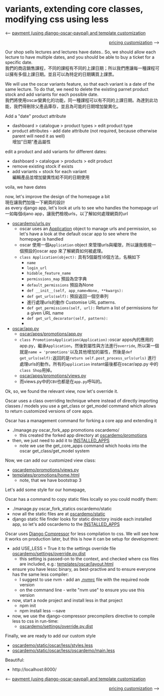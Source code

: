 # variants, extending core classes, modifying css using less

<p dir=ltr><-- <a href="/demo/2.payment/README.md">payment (using django-oscar-paypal) and template customization</a></p>
<p dir=rtl> <-- <a href="/demo/4.custom-pricing/README.md">pricing customization</a></p>

Our shop sells lectures and lectures have dates.. So, we should allow each lecture to have multiple dates, and you should be able to buy a ticket for a specific date.  
我們的商店銷售課程，不同的課程有不同的上課日期；所以我們應讓每一種課程可以擁有多個上課日期。並且可以為特定的日期購買上課票。

We will use the oscar variants feature, so that each variant is a date of the same lecture. To do that, we need to delete the existing parnet product stock and add variants for each possible date.  
我們將使用oscar變異化的功能，同一種課程可以有不同的上課日期。為達到此功能，我們得刪除父產品庫存，並且為可能的日期增加變異化。

Add a "date" product attribute
* dashboard > catalogue > product types > edit product type
* product attributes - add date attribute (not required, because otherwise parent will need it as well)    
增加"日期"產品屬性

edit a product and add variants for different dates:
* dashboard > catalogue > products > edit product
* remove existing stock if exists
* add variants + stock for each variant  
編輯產品並增加變異性給不同的日期使用

voila, we have dates

now, let's improve the design of the homepage a bit  
現在讓我們加強一下網頁的設計  
as every django app, let's look at urls to see who handles the homepage url  
一如每個djano app，讓我們檢視urls，以了解如何處理網頁的url  

* [oscardemo/urls.py](oscardemo/urls.py)
  * oscar uses an [Application](https://github.com/django-oscar/django-oscar/blob/1.1.1/src/oscar/core/application.py) object to manage urls and permission, so let's have a look at the default oscar app to see where the homepage is handled  
  * oscar 使用一個`Application` object 來管理urls與權限，所以讓我檢視一個預設的oscar app 來了解網頁如何被處理。
  * `class Application(object):` 具有5個屬性\6個方法，名稱如下
    * `name`
    * `login_url`
    * `hidable_feature_name`
    * `permissions_map` 預設為空字典
    * `default_permissions` 預設為None
    * `def __init__(self, app_name=None, **kwargs):`
    * `def get_urls(self):` 預設返回一個空串列
    * 進行處理urls的動作 Customise URL patterns.
    * `def get_permissions(self, url):` Return a list of permissions for a given URL name
    * `def get_url_decorator(self, pattern):`
    * 
* [oscar/app.py](https://github.com/django-oscar/django-oscar/blob/1.1.1/src/oscar/app.py)
  * [oscar/apps/promotions/app.py](https://github.com/django-oscar/django-oscar/blob/1.1.1/src/oscar/apps/promotions/app.py)
  * `class PromotionsApplication(Application):`oscar apps內的應用的app.py，繼承`Application`，然後對屬性與方法進行`override`, 所以第一個就是`name = 'promotions'`以及其他增加的屬性，然後是`def get_urls(self):`返回的是`return self.post_process_urls(urls)` 進行處理urls的動作。所有的`application` instant最後都在oscar/app.py 中的`class Shop`用掉。
  * [oscar/apps/promotions/views.py](https://github.com/django-oscar/django-oscar/blob/1.1.1/src/oscar/apps/promotions/views.py)
  * 而views.py中的`CBV`也都是在`app.py`呼叫的。


Ok, so, we found the relevant view, now let's override it.

Oscar uses a class overriding technique where instead of directly importing classes / models you use a get_class or get_model command which allows to return customized versions of core apps.

Oscar has a management command for forking a core app and extending it

* ./manage.py oscar_fork_app promotions oscardemo/
  * this created the forked app directory at [oscardemo/promotions](oscardemo/promotions)
* then, we just need to add it to [INSTALLED_APPS](oscardemo/settings/base.py)
  * note we use the get_core_apps command which hooks into the oscar get_class/get_model system

Now, we can add our customized view class:

* [oscardemo/promotions/views.py](oscardemo/promotions/views.py)
* [templates/promotions/home.html](templates/promotions/home.html)
  * note, that we have bootstrap 3

Let's add some style for our homepage,

Oscar has a command to copy static files locally so you could modify them:

* ./manage.py oscar_fork_statics oscardemo/static
* now all the static files are at [oscardemo/static](oscardemo/static)
* django static file finder looks for static directory inside each installed app, so let's add oscardemo to the [INSTALLED_APPS](oscardemo/settings/base.py)

Oscar uses [Django Compressor](https://django-compressor.readthedocs.org/en/latest/) for less compilation to css. We will see how it works on production later, but this is how it can be setup for development:

* add USE_LESS = True it to the settings override file [oscardemo/settings/override.py.dist](oscardemo/settings/override.py.dist)
  * this setting is passed-on to the context, and checked where css files are included, e.g.: [templates/oscar/layout.html](https://github.com/django-oscar/django-oscar/blob/1.1.1/src/oscar/templates/oscar/layout.html)
* ensure you have lessc binary, as best-practive and to ensure everyone has the same less compiler:
  * I suggest to use nvm - add an [.nvmrc](.nvmrc) file with the required node version
  * on the command line - write "nvm use" to ensure you use this version
* now, start a node project and install less in that project
  * npm init
  * npm install less --save
* now, we use the django-compressor precompilers directive to compile less to css in run-time:
  * [oscardemo/settings/override.py.dist](oscardemo/settings/override.py.dist)

Finally, we are ready to add our custom style

* [oscardemo/static/oscar/less/styles.less](oscardemo/static/oscar/less/styles.less)
* [oscardemo/static/oscar/less/oscardemo/main.less](oscardemo/static/oscar/less/oscardemo/main.less)

Beautiful:

* http://localhost:8000/

<p dir=ltr><-- <a href="/demo/2.payment/README.md">payment (using django-oscar-paypal) and template customization</a></p>
<p dir=rtl> <-- <a href="/demo/4.custom-pricing/README.md">pricing customization</a></p>
